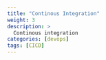 ```yaml
---
title: "Continous Integration"
weight: 3
description: >
  Continous integration
categories: [devops]
tags: [CICD]
---
```


